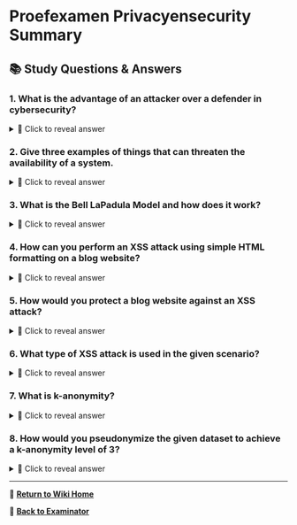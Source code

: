 # Proefexamen Privacyensecurity Summary

## 📚 Study Questions & Answers

### 1. What is the advantage of an attacker over a defender in cybersecurity?

<details>
<summary>🤔 Click to reveal answer</summary>

In cybersecurity, the attacker has several advantages over the defender. Firstly, the attacker only needs to find one weakness to exploit, while the defender must secure all potential vulnerabilities. Secondly, the attacker has the element of surprise, as they can plan their attack without being detected until it's too late. Lastly, the attacker can often move quickly and adapt their tactics in response to defensive measures, making it challenging for defenders to keep up.

</details>

### 2. Give three examples of things that can threaten the availability of a system.

<details>
<summary>🤔 Click to reveal answer</summary>

Three examples of things that can threaten the availability of a system include Denial-of-Service (DoS) attacks, hardware failures, and ransomware infections. In a DoS attack, an attacker floods a network or server with traffic to make it unavailable to legitimate users. Hardware failures can occur due to aging equipment, power outages, or other technical issues. Ransomware is malicious software that encrypts a system's files and demands a ransom to decrypt them, effectively making the system unavailable until the ransom is paid.

</details>

### 3. What is the Bell LaPadula Model and how does it work?

<details>
<summary>🤔 Click to reveal answer</summary>

The Bell LaPadula Model is a security model used for enforcing the confidentiality of information in multi-level computer systems. It operates based on two principles: the simple integrity property, which states that no information may be replaced with lower-level information, and the stronger integrity property, which states that information cannot flow up to higher-level categories. The model includes three interacting layers: the subject (user), object (data or system), and security kernel (system software responsible for enforcing the rules).

</details>

### 4. How can you perform an XSS attack using simple HTML formatting on a blog website?

<details>
<summary>🤔 Click to reveal answer</summary>

To perform an XSS attack on a blog website, you could use HTML formatting to inject malicious scripts into comments. By doing so, you exploit vulnerabilities in the website's handling of user input, causing the site to execute your code instead of displaying the intended content. Your attempt might appear as unusual or unexpected behavior within the comment section, such as pop-ups, redirects, or stealing user data.

</details>

### 5. How would you protect a blog website against an XSS attack?

<details>
<summary>🤔 Click to reveal answer</summary>

To protect a blog website against an XSS attack, one approach is to sanitize and validate all user input before displaying it on the site. This can be achieved using techniques such as encoding special characters, escaping user-supplied JavaScript, and whitelisting allowed HTML tags and attributes. Additionally, ensuring the backend code properly handles user input and separates data from logic helps prevent potential XSS vulnerabilities.

</details>

### 6. What type of XSS attack is used in the given scenario?

<details>
<summary>🤔 Click to reveal answer</summary>

In the given scenario, the type of XSS attack being used is a Stored or Persistent Cross-Site Scripting (XSS) attack. This occurs when malicious code is inserted into the web application and stored for later use against unsuspecting victims. The attacker's script will execute every time someone views the compromised page, making it persistent until it is removed by an administrator or patch.

</details>

### 7. What is k-anonymity?

<details>
<summary>🤔 Click to reveal answer</summary>

K-anonymity is a method of data privacy protection that aims to ensure that individual records cannot be directly identified in a dataset. It achieves this by grouping similar records together so that each group contains at least k individuals with identical or nearly identical characteristics. The specific values of these characteristics are then replaced with generalized representations, such as age ranges or broad geographic locations, while maintaining enough information for analysis purposes.

</details>

### 8. How would you pseudonymize the given dataset to achieve a k-anonymity level of 3?

<details>
<summary>🤔 Click to reveal answer</summary>

To achieve a k-anonymity level of 3 in the given dataset, we would replace any sensitive data with generalized representations while ensuring that at least 3 similar records are grouped together. Here's an example of how the dataset might look after pseudonimization:
| Leeftijd | Zip-code   | Geslacht | Diagnose   |
|----------|-----------|---------|------------|
| [20-30]  | 35*       | f       | Darmkanker |
| [20-30]  | 36*       | m       | Griep      |
| [31-40]  | 36*       | m       | Tuberculosis|
| [31-40]  | 35*       | f       | AIDS       |
| [29-39]  | 3620     | m       | Bronchitis  |
* The zip code has been replaced with a generalized representation to protect privacy.

</details>

---

📖 **[Return to Wiki Home](Home)**

🎯 **[Back to Examinator](https://github.com/QRY91/examinator)**